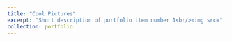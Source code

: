 ```yaml
---
title: "Cool Pictures"
excerpt: "Short description of portfolio item number 1<br/><img src='../images/pic.png'>"
collection: portfolio
---
```

